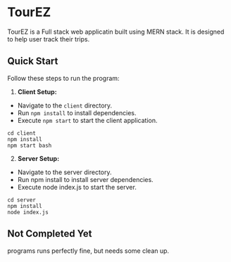 # TourEZ

TourEZ is a Full stack web applicatin built using MERN stack. It is designed to help user track their trips.

## Quick Start

Follow these steps to run the program:

1. **Client Setup:**
- Navigate to the `client` directory.
- Run `npm install` to install dependencies.
- Execute `npm start` to start the client application.

```b
cd client
npm install
npm start bash
```
2. **Server Setup:**
  - Navigate to the server directory.
  - Run npm install to install server dependencies.
  - Execute node index.js to start the server.
```b
cd server
npm install
node index.js
```

## Not Completed Yet
programs runs perfectly fine, but needs some clean up.
